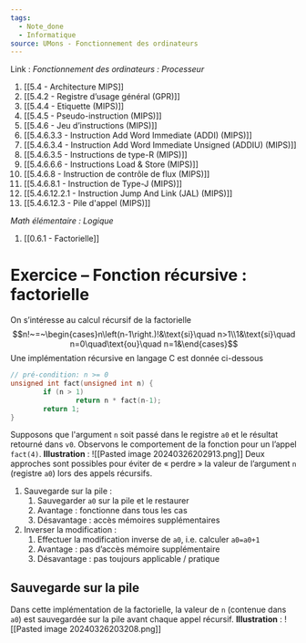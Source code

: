 ```yaml
---
tags:
  - Note_done
  - Informatique
source: UMons - Fonctionnement des ordinateurs
---
```


Link :
_Fonctionnement des ordinateurs : Processeur_
1. [[5.4 - Architecture MIPS]]
2. [[5.4.2 - Registre d’usage général (GPR)]]
4. [[5.4.4 - Etiquette (MIPS)]]
5. [[5.4.5 - Pseudo-instruction (MIPS)]]
6. [[5.4.6 - Jeu d’instructions (MIPS)]]
7. [[5.4.6.3.3 - Instruction Add Word Immediate (ADDI) (MIPS)]]
8. [[5.4.6.3.4 - Instruction Add Word Immediate Unsigned (ADDIU) (MIPS)]]
9. [[5.4.6.3.5 - Instructions de type-R (MIPS)]]
10. [[5.4.6.6.6 - Instructions Load & Store (MIPS)]]
11. [[5.4.6.8 - Instruction de contrôle de flux (MIPS)]]
12. [[5.4.6.8.1 - Instruction de Type-J (MIPS)]]
13. [[5.4.6.12.2.1 - Instruction Jump And Link (JAL) (MIPS)]]
14. [[5.4.6.12.3 - Pile d'appel (MIPS)]]

_Math élémentaire : Logique_
1. [[0.6.1 - Factorielle]]
# Exercice – Fonction récursive : factorielle
On s’intéresse au calcul récursif de la factorielle $$n!~=~\begin{cases}n\left(n-1\right.)!&\text{si}\quad n>1\\1&\text{si}\quad n=0\quad\text{ou}\quad n=1&\end{cases}$$ Une implémentation récursive en langage C est donnée ci-dessous
```C
// pré-condition: n >= 0 
unsigned int fact(unsigned int n) { 
		if (n > 1) 
				return n * fact(n-1); 
		return 1; 
}
```

Supposons que l'argument `n` soit passé dans le registre `a0` et le résultat retourné dans `v0`. Observons le comportement de la fonction pour un l’appel `fact(4)`.
**Illustration** : ![[Pasted image 20240326202913.png]]
Deux approches sont possibles pour éviter de « perdre » la valeur de l’argument `n` (registre `a0`) lors des appels récursifs. 
1. Sauvegarde sur la pile :
	1. Sauvegarder `a0` sur la pile et le restaurer 
	2. Avantage : fonctionne dans tous les cas 
	3. Désavantage : accès mémoires supplémentaires 
2. Inverser la modification : 
	1. Effectuer la modification inverse de `a0`, i.e. calculer `a0=a0+1`  
	2. Avantage : pas d’accès mémoire supplémentaire 
	3. Désavantage : pas toujours applicable / pratique

## Sauvegarde sur la pile
Dans cette implémentation de la factorielle, la valeur de `n` (contenue dans `a0`) est sauvegardée sur la pile avant chaque appel récursif.
**Illustration** : ![[Pasted image 20240326203208.png]]
